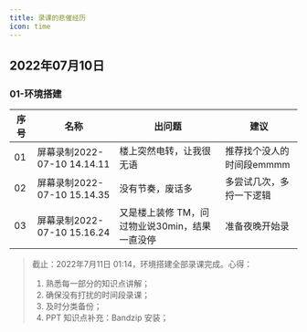 ```yaml
---
title: 录课的悲催经历
icon: time
---
```


## 2022年07月10日

### 01-环境搭建

| 序号 | 名称                        | 出问题                                         | 建议                      |
| ---- | --------------------------- | ---------------------------------------------- | ------------------------- |
| 01   | 屏幕录制2022-07-10 14.14.11 | 楼上突然电转，让我很无语                       | 推荐找个没人的时间段emmmm |
| 02   | 屏幕录制2022-07-10 15.14.35 | 没有节奏，废话多                               | 多尝试几次，多捋一下逻辑  |
| 03   | 屏幕录制2022-07-10 15.16.24 | 又是楼上装修 TM，问过物业说30min，结果一直没停 | 准备夜晚开始录            |

> 截止：2022年7月11日 01:14，环境搭建全部录课完成。心得：
>
> 1. 熟悉每一部分的知识点讲解；
> 2. 确保没有打扰的时间段录课；
> 3. 及时分类备份；
> 4. PPT 知识点补充：Bandzip 安装；

